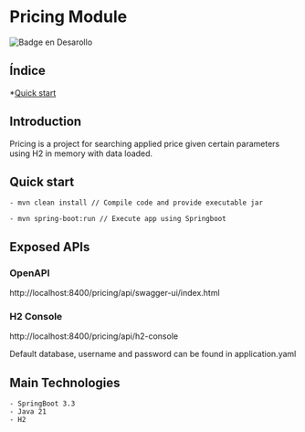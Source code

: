 # Pricing Module

![Badge en Desarollo](https://img.shields.io/badge/STATUS-EN%20DESAROLLO-green)

## Índice

*[Quick start](#quick-start)

## Introduction

Pricing is a project for searching applied price given certain parameters using H2 in memory with
data loaded.

## Quick start

    - mvn clean install // Compile code and provide executable jar

    - mvn spring-boot:run // Execute app using Springboot

## Exposed APIs

### OpenAPI

http://localhost:8400/pricing/api/swagger-ui/index.html

### H2 Console

http://localhost:8400/pricing/api/h2-console

Default database, username and password can be found in application.yaml

## Main Technologies

    - SpringBoot 3.3
    - Java 21
    - H2

